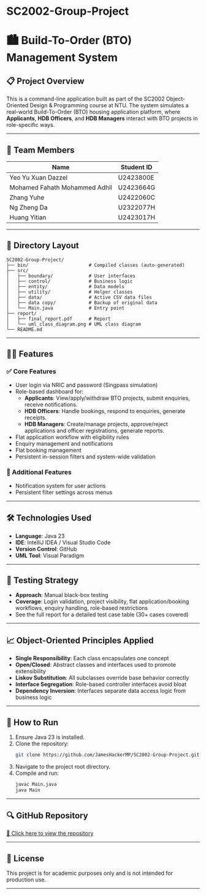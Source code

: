 # SC2002-Group-Project
# 🏙️ Build-To-Order (BTO) Management System

## 📋 Project Overview

This is a command-line application built as part of the SC2002 Object-Oriented Design & Programming course at NTU. The system simulates a real-world Build-To-Order (BTO) housing application platform, where **Applicants**, **HDB Officers**, and **HDB Managers** interact with BTO projects in role-specific ways.

---
## 🧠 Team Members

| Name                          | Student ID |                
|-------------------------------|------------|
| Yeo Yu Xuan Dazzel            | U2423800E  |
| Mohamed Fahath Mohammed Adhil | U2423664G  |
| Zhang Yuhe                    | U2422060C  | 
| Ng Zheng Da                   | U2322077H  | 
| Huang Yitian                  | U2423017H  | 
---

## 📂 Directory Layout

```plaintext
SC2002-Group-Project/
├── bin/                      # Compiled classes (auto-generated)
├── src/
│   ├── boundary/             # User interfaces
│   ├── control/              # Business logic
│   ├── entity/               # Data models
│   ├── utility/              # Helper classes
│   ├── data/                 # Active CSV data files
│   ├── data copy/            # Backup of original data 
│   └── Main.java             # Entry point
├── report/
│   ├── final_report.pdf      # Report
│   └── uml_class_diagram.png # UML class diagram
└── README.md
```
---

## 👨‍💻 Features

### ✅ Core Features
- User login via NRIC and password (Singpass simulation)
- Role-based dashboard for:
  - **Applicants**: View/apply/withdraw BTO projects, submit enquiries, receive notifications.
  - **HDB Officers**: Handle bookings, respond to enquiries, generate receipts.
  - **HDB Managers**: Create/manage projects, approve/reject applications and officer registrations, generate reports.
- Flat application workflow with eligibility rules
- Enquiry management and notifications
- Flat booking management
- Persistent in-session filters and system-wide validation

### 🌟 Additional Features
- Notification system for user actions
- Persistent filter settings across menus

---

## 🛠️ Technologies Used

- **Language**: Java 23
- **IDE**: IntelliJ IDEA / Visual Studio Code
- **Version Control**: GitHub
- **UML Tool**: Visual Paradigm

---

## 🧪 Testing Strategy

- **Approach**: Manual black-box testing
- **Coverage**: Login validation, project visibility, flat application/booking workflows, enquiry handling, role-based restrictions
- See the full report for a detailed test case table (30+ cases covered)

---

## 📈 Object-Oriented Principles Applied

- **Single Responsibility**: Each class encapsulates one concept
- **Open/Closed**: Abstract classes and interfaces used to promote extensibility
- **Liskov Substitution**: All subclasses override base behavior correctly
- **Interface Segregation**: Role-based controller interfaces avoid bloat
- **Dependency Inversion**: Interfaces separate data access logic from business logic

---

## 🧾 How to Run

1. Ensure Java 23 is installed.
2. Clone the repository:
   ```bash
   git clone https://github.com/JamesHackerMP/SC2002-Group-Project.git
   ```
3. Navigate to the project root directory.
4. Compile and run:
   ```bash
   javac Main.java
   java Main
   ```

---

## 🔍 GitHub Repository

[🔗 Click here to view the repository](https://github.com/JamesHackerMP/SC2002-Group-Project.git)

---

## 📜 License

This project is for academic purposes only and is not intended for production use.

---


